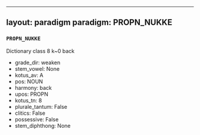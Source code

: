 
---
layout: paradigm
paradigm: PROPN_NUKKE
---
### ` PROPN_NUKKE `

Dictionary class 8 k~0 back
* grade_dir: weaken
* stem_vowel: None
* kotus_av: A
* pos: NOUN
* harmony: back
* upos: PROPN
* kotus_tn: 8
* plurale_tantum: False
* clitics: False
* possessive: False
* stem_diphthong: None
